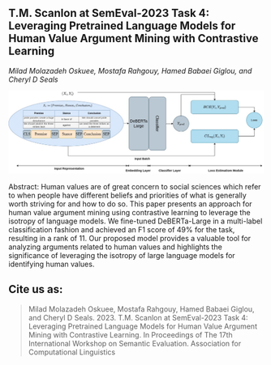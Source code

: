 
## T.M. Scanlon at SemEval-2023 Task 4: Leveraging Pretrained Language Models for Human Value Argument Mining with Contrastive Learning
*Milad Molazadeh Oskuee, Mostafa Rahgouy, Hamed Babaei Giglou, and Cheryl D Seals*

![Diagram](images/diagram.jpg)

Abstract: Human values are of great concern to social sciences which refer to when people have different beliefs and priorities of what is generally worth striving for and how to do so. This paper presents an approach for human value argument mining using contrastive learning to leverage the isotropy of language models. We fine-tuned DeBERTa-Large in a multi-label classification fashion and achieved an F1 score of 49\% for the task, resulting in a rank of 11. Our proposed model provides a valuable tool for analyzing arguments related to human values and highlights the significance of leveraging the isotropy of large language models for identifying human values.

## Cite us as:

> Milad Molazadeh Oskuee, Mostafa Rahgouy, Hamed Babaei Giglou, and Cheryl D Seals. 2023. T.M. Scanlon at SemEval-2023 Task 4: Leveraging Pretrained Language Models for Human Value Argument Mining with Contrastive Learning. In Proceedings of The 17th International Workshop on Semantic Evaluation. Association for Computational Linguistics
